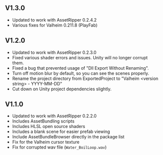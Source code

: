 ## V1.3.0
* Updated to work with AssetRipper 0.2.4.2
* Various fixes for Valheim 0.211.8 (PlayFab)

## V1.2.0
* Updated to work with AssetRipper 0.2.3.0
* Fixed various shader errors and issues. Unity will no longer corrupt them.
* Fixed a bug that prevented usage of "Dll Export Without Renaming".
* Turn off motion blur by default, so you can see the scenes properly.
* Rename the project directory from ExportedProject to "Valheim \<version string\> - YYYY-MM-DD"
* Cut down on Unity project dependencies slightly.

## V1.1.0
* Updated to work with AssetRipper 0.2.2.0
* Includes AssetBundling scripts
* Includes HLSL open source shaders
* Includes a blank scene for easier prefab viewing
* Include AssetBundleBrowser directly in the package list
* Fix for the Valheim cursor texture
* Fix for corrupted wav file (`Water_BoilLoop.wav`)
